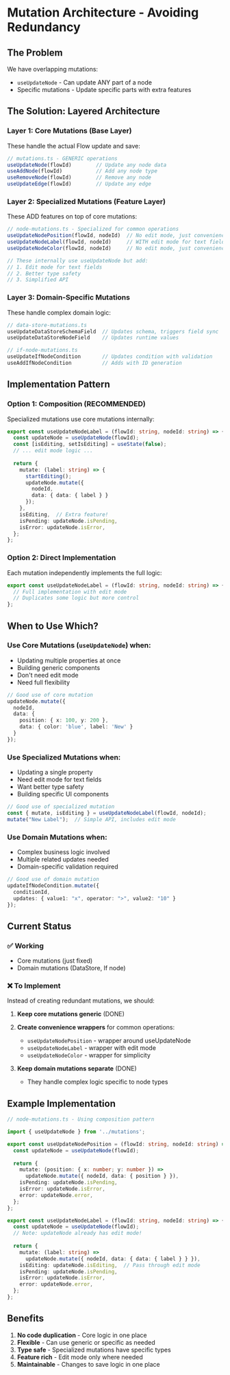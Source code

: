 # Mutation Architecture - Avoiding Redundancy

## The Problem
We have overlapping mutations:
- `useUpdateNode` - Can update ANY part of a node
- Specific mutations - Update specific parts with extra features

## The Solution: Layered Architecture

### Layer 1: Core Mutations (Base Layer)
These handle the actual Flow update and save:

```typescript
// mutations.ts - GENERIC operations
useUpdateNode(flowId)        // Update any node data
useAddNode(flowId)           // Add any node type
useRemoveNode(flowId)        // Remove any node
useUpdateEdge(flowId)        // Update any edge
```

### Layer 2: Specialized Mutations (Feature Layer)
These ADD features on top of core mutations:

```typescript
// node-mutations.ts - Specialized for common operations
useUpdateNodePosition(flowId, nodeId)  // No edit mode, just convenience
useUpdateNodeLabel(flowId, nodeId)     // WITH edit mode for text field
useUpdateNodeColor(flowId, nodeId)     // No edit mode, just convenience

// These internally use useUpdateNode but add:
// 1. Edit mode for text fields
// 2. Better type safety
// 3. Simplified API
```

### Layer 3: Domain-Specific Mutations
These handle complex domain logic:

```typescript
// data-store-mutations.ts
useUpdateDataStoreSchemaField  // Updates schema, triggers field sync
useUpdateDataStoreNodeField    // Updates runtime values

// if-node-mutations.ts  
useUpdateIfNodeCondition       // Updates condition with validation
useAddIfNodeCondition          // Adds with ID generation
```

## Implementation Pattern

### Option 1: Composition (RECOMMENDED)
Specialized mutations use core mutations internally:

```typescript
export const useUpdateNodeLabel = (flowId: string, nodeId: string) => {
  const updateNode = useUpdateNode(flowId);
  const [isEditing, setIsEditing] = useState(false);
  // ... edit mode logic ...
  
  return {
    mutate: (label: string) => {
      startEditing();
      updateNode.mutate({ 
        nodeId, 
        data: { data: { label } } 
      });
    },
    isEditing,  // Extra feature!
    isPending: updateNode.isPending,
    isError: updateNode.isError,
  };
};
```

### Option 2: Direct Implementation
Each mutation independently implements the full logic:

```typescript
export const useUpdateNodeLabel = (flowId: string, nodeId: string) => {
  // Full implementation with edit mode
  // Duplicates some logic but more control
};
```

## When to Use Which?

### Use Core Mutations (`useUpdateNode`) when:
- Updating multiple properties at once
- Building generic components
- Don't need edit mode
- Need full flexibility

```typescript
// Good use of core mutation
updateNode.mutate({
  nodeId,
  data: {
    position: { x: 100, y: 200 },
    data: { color: 'blue', label: 'New' }
  }
});
```

### Use Specialized Mutations when:
- Updating a single property
- Need edit mode for text fields
- Want better type safety
- Building specific UI components

```typescript
// Good use of specialized mutation
const { mutate, isEditing } = useUpdateNodeLabel(flowId, nodeId);
mutate("New Label");  // Simple API, includes edit mode
```

### Use Domain Mutations when:
- Complex business logic involved
- Multiple related updates needed
- Domain-specific validation required

```typescript
// Good use of domain mutation
updateIfNodeCondition.mutate({
  conditionId,
  updates: { value1: "x", operator: ">", value2: "10" }
});
```

## Current Status

### ✅ Working
- Core mutations (just fixed)
- Domain mutations (DataStore, If node)

### ❌ To Implement
Instead of creating redundant mutations, we should:

1. **Keep core mutations generic** (DONE)
2. **Create convenience wrappers** for common operations:
   - `useUpdateNodePosition` - wrapper around useUpdateNode
   - `useUpdateNodeLabel` - wrapper with edit mode
   - `useUpdateNodeColor` - wrapper for simplicity

3. **Keep domain mutations separate** (DONE)
   - They handle complex logic specific to node types

## Example Implementation

```typescript
// node-mutations.ts - Using composition pattern

import { useUpdateNode } from '../mutations';

export const useUpdateNodePosition = (flowId: string, nodeId: string) => {
  const updateNode = useUpdateNode(flowId);
  
  return {
    mutate: (position: { x: number; y: number }) => 
      updateNode.mutate({ nodeId, data: { position } }),
    isPending: updateNode.isPending,
    isError: updateNode.isError,
    error: updateNode.error,
  };
};

export const useUpdateNodeLabel = (flowId: string, nodeId: string) => {
  const updateNode = useUpdateNode(flowId);
  // Note: updateNode already has edit mode!
  
  return {
    mutate: (label: string) => 
      updateNode.mutate({ nodeId, data: { data: { label } } }),
    isEditing: updateNode.isEditing,  // Pass through edit mode
    isPending: updateNode.isPending,
    isError: updateNode.isError,
    error: updateNode.error,
  };
};
```

## Benefits
1. **No code duplication** - Core logic in one place
2. **Flexible** - Can use generic or specific as needed  
3. **Type safe** - Specialized mutations have specific types
4. **Feature rich** - Edit mode only where needed
5. **Maintainable** - Changes to save logic in one place